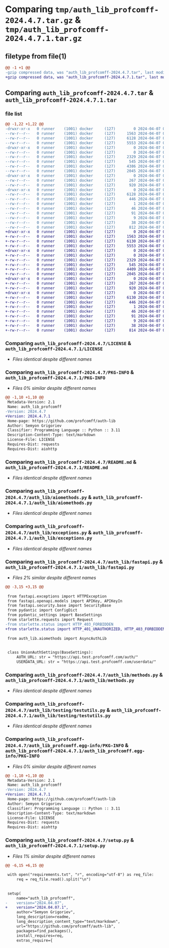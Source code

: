 # Comparing `tmp/auth_lib_profcomff-2024.4.7.tar.gz` & `tmp/auth_lib_profcomff-2024.4.7.1.tar.gz`

## filetype from file(1)

```diff
@@ -1 +1 @@
-gzip compressed data, was "auth_lib_profcomff-2024.4.7.tar", last modified: Sun Apr  7 00:09:36 2024, max compression
+gzip compressed data, was "auth_lib_profcomff-2024.4.7.1.tar", last modified: Sun Apr  7 00:36:11 2024, max compression
```

## Comparing `auth_lib_profcomff-2024.4.7.tar` & `auth_lib_profcomff-2024.4.7.1.tar`

### file list

```diff
@@ -1,22 +1,22 @@
-drwxr-xr-x   0 runner    (1001) docker     (127)        0 2024-04-07 00:09:36.044084 auth_lib_profcomff-2024.4.7/
--rw-r--r--   0 runner    (1001) docker     (127)     1563 2024-04-07 00:09:28.000000 auth_lib_profcomff-2024.4.7/LICENSE
--rw-r--r--   0 runner    (1001) docker     (127)     6128 2024-04-07 00:09:36.044084 auth_lib_profcomff-2024.4.7/PKG-INFO
--rw-r--r--   0 runner    (1001) docker     (127)     5553 2024-04-07 00:09:28.000000 auth_lib_profcomff-2024.4.7/README.md
-drwxr-xr-x   0 runner    (1001) docker     (127)        0 2024-04-07 00:09:36.040084 auth_lib_profcomff-2024.4.7/auth_lib/
--rw-r--r--   0 runner    (1001) docker     (127)        0 2024-04-07 00:09:28.000000 auth_lib_profcomff-2024.4.7/auth_lib/__init__.py
--rw-r--r--   0 runner    (1001) docker     (127)     2329 2024-04-07 00:09:28.000000 auth_lib_profcomff-2024.4.7/auth_lib/aiomethods.py
--rw-r--r--   0 runner    (1001) docker     (127)      545 2024-04-07 00:09:28.000000 auth_lib_profcomff-2024.4.7/auth_lib/exceptions.py
--rw-r--r--   0 runner    (1001) docker     (127)     4386 2024-04-07 00:09:28.000000 auth_lib_profcomff-2024.4.7/auth_lib/fastapi.py
--rw-r--r--   0 runner    (1001) docker     (127)     2045 2024-04-07 00:09:28.000000 auth_lib_profcomff-2024.4.7/auth_lib/methods.py
-drwxr-xr-x   0 runner    (1001) docker     (127)        0 2024-04-07 00:09:36.044084 auth_lib_profcomff-2024.4.7/auth_lib/testing/
--rw-r--r--   0 runner    (1001) docker     (127)      267 2024-04-07 00:09:28.000000 auth_lib_profcomff-2024.4.7/auth_lib/testing/__init__.py
--rw-r--r--   0 runner    (1001) docker     (127)      920 2024-04-07 00:09:28.000000 auth_lib_profcomff-2024.4.7/auth_lib/testing/testutils.py
-drwxr-xr-x   0 runner    (1001) docker     (127)        0 2024-04-07 00:09:36.044084 auth_lib_profcomff-2024.4.7/auth_lib_profcomff.egg-info/
--rw-r--r--   0 runner    (1001) docker     (127)     6128 2024-04-07 00:09:36.000000 auth_lib_profcomff-2024.4.7/auth_lib_profcomff.egg-info/PKG-INFO
--rw-r--r--   0 runner    (1001) docker     (127)      446 2024-04-07 00:09:36.000000 auth_lib_profcomff-2024.4.7/auth_lib_profcomff.egg-info/SOURCES.txt
--rw-r--r--   0 runner    (1001) docker     (127)        1 2024-04-07 00:09:36.000000 auth_lib_profcomff-2024.4.7/auth_lib_profcomff.egg-info/dependency_links.txt
--rw-r--r--   0 runner    (1001) docker     (127)       46 2024-04-07 00:09:36.000000 auth_lib_profcomff-2024.4.7/auth_lib_profcomff.egg-info/entry_points.txt
--rw-r--r--   0 runner    (1001) docker     (127)       91 2024-04-07 00:09:36.000000 auth_lib_profcomff-2024.4.7/auth_lib_profcomff.egg-info/requires.txt
--rw-r--r--   0 runner    (1001) docker     (127)        9 2024-04-07 00:09:36.000000 auth_lib_profcomff-2024.4.7/auth_lib_profcomff.egg-info/top_level.txt
--rw-r--r--   0 runner    (1001) docker     (127)       38 2024-04-07 00:09:36.044084 auth_lib_profcomff-2024.4.7/setup.cfg
--rw-r--r--   0 runner    (1001) docker     (127)      812 2024-04-07 00:09:28.000000 auth_lib_profcomff-2024.4.7/setup.py
+drwxr-xr-x   0 runner    (1001) docker     (127)        0 2024-04-07 00:36:11.857489 auth_lib_profcomff-2024.4.7.1/
+-rw-r--r--   0 runner    (1001) docker     (127)     1563 2024-04-07 00:36:04.000000 auth_lib_profcomff-2024.4.7.1/LICENSE
+-rw-r--r--   0 runner    (1001) docker     (127)     6130 2024-04-07 00:36:11.857489 auth_lib_profcomff-2024.4.7.1/PKG-INFO
+-rw-r--r--   0 runner    (1001) docker     (127)     5553 2024-04-07 00:36:04.000000 auth_lib_profcomff-2024.4.7.1/README.md
+drwxr-xr-x   0 runner    (1001) docker     (127)        0 2024-04-07 00:36:11.857489 auth_lib_profcomff-2024.4.7.1/auth_lib/
+-rw-r--r--   0 runner    (1001) docker     (127)        0 2024-04-07 00:36:04.000000 auth_lib_profcomff-2024.4.7.1/auth_lib/__init__.py
+-rw-r--r--   0 runner    (1001) docker     (127)     2329 2024-04-07 00:36:04.000000 auth_lib_profcomff-2024.4.7.1/auth_lib/aiomethods.py
+-rw-r--r--   0 runner    (1001) docker     (127)      545 2024-04-07 00:36:04.000000 auth_lib_profcomff-2024.4.7.1/auth_lib/exceptions.py
+-rw-r--r--   0 runner    (1001) docker     (127)     4409 2024-04-07 00:36:04.000000 auth_lib_profcomff-2024.4.7.1/auth_lib/fastapi.py
+-rw-r--r--   0 runner    (1001) docker     (127)     2045 2024-04-07 00:36:04.000000 auth_lib_profcomff-2024.4.7.1/auth_lib/methods.py
+drwxr-xr-x   0 runner    (1001) docker     (127)        0 2024-04-07 00:36:11.857489 auth_lib_profcomff-2024.4.7.1/auth_lib/testing/
+-rw-r--r--   0 runner    (1001) docker     (127)      267 2024-04-07 00:36:04.000000 auth_lib_profcomff-2024.4.7.1/auth_lib/testing/__init__.py
+-rw-r--r--   0 runner    (1001) docker     (127)      920 2024-04-07 00:36:04.000000 auth_lib_profcomff-2024.4.7.1/auth_lib/testing/testutils.py
+drwxr-xr-x   0 runner    (1001) docker     (127)        0 2024-04-07 00:36:11.857489 auth_lib_profcomff-2024.4.7.1/auth_lib_profcomff.egg-info/
+-rw-r--r--   0 runner    (1001) docker     (127)     6130 2024-04-07 00:36:11.000000 auth_lib_profcomff-2024.4.7.1/auth_lib_profcomff.egg-info/PKG-INFO
+-rw-r--r--   0 runner    (1001) docker     (127)      446 2024-04-07 00:36:11.000000 auth_lib_profcomff-2024.4.7.1/auth_lib_profcomff.egg-info/SOURCES.txt
+-rw-r--r--   0 runner    (1001) docker     (127)        1 2024-04-07 00:36:11.000000 auth_lib_profcomff-2024.4.7.1/auth_lib_profcomff.egg-info/dependency_links.txt
+-rw-r--r--   0 runner    (1001) docker     (127)       46 2024-04-07 00:36:11.000000 auth_lib_profcomff-2024.4.7.1/auth_lib_profcomff.egg-info/entry_points.txt
+-rw-r--r--   0 runner    (1001) docker     (127)       91 2024-04-07 00:36:11.000000 auth_lib_profcomff-2024.4.7.1/auth_lib_profcomff.egg-info/requires.txt
+-rw-r--r--   0 runner    (1001) docker     (127)        9 2024-04-07 00:36:11.000000 auth_lib_profcomff-2024.4.7.1/auth_lib_profcomff.egg-info/top_level.txt
+-rw-r--r--   0 runner    (1001) docker     (127)       38 2024-04-07 00:36:11.857489 auth_lib_profcomff-2024.4.7.1/setup.cfg
+-rw-r--r--   0 runner    (1001) docker     (127)      814 2024-04-07 00:36:04.000000 auth_lib_profcomff-2024.4.7.1/setup.py
```

### Comparing `auth_lib_profcomff-2024.4.7/LICENSE` & `auth_lib_profcomff-2024.4.7.1/LICENSE`

 * *Files identical despite different names*

### Comparing `auth_lib_profcomff-2024.4.7/PKG-INFO` & `auth_lib_profcomff-2024.4.7.1/PKG-INFO`

 * *Files 0% similar despite different names*

```diff
@@ -1,10 +1,10 @@
 Metadata-Version: 2.1
 Name: auth_lib_profcomff
-Version: 2024.4.7
+Version: 2024.4.7.1
 Home-page: https://github.com/profcomff/auth-lib
 Author: Semyon Grigoriev
 Classifier: Programming Language :: Python :: 3.11
 Description-Content-Type: text/markdown
 License-File: LICENSE
 Requires-Dist: requests
 Requires-Dist: aiohttp
```

### Comparing `auth_lib_profcomff-2024.4.7/README.md` & `auth_lib_profcomff-2024.4.7.1/README.md`

 * *Files identical despite different names*

### Comparing `auth_lib_profcomff-2024.4.7/auth_lib/aiomethods.py` & `auth_lib_profcomff-2024.4.7.1/auth_lib/aiomethods.py`

 * *Files identical despite different names*

### Comparing `auth_lib_profcomff-2024.4.7/auth_lib/exceptions.py` & `auth_lib_profcomff-2024.4.7.1/auth_lib/exceptions.py`

 * *Files identical despite different names*

### Comparing `auth_lib_profcomff-2024.4.7/auth_lib/fastapi.py` & `auth_lib_profcomff-2024.4.7.1/auth_lib/fastapi.py`

 * *Files 2% similar despite different names*

```diff
@@ -3,15 +3,15 @@
 
 from fastapi.exceptions import HTTPException
 from fastapi.openapi.models import APIKey, APIKeyIn
 from fastapi.security.base import SecurityBase
 from pydantic import ConfigDict
 from pydantic_settings import BaseSettings
 from starlette.requests import Request
-from starlette.status import HTTP_403_FORBIDDEN
+from starlette.status import HTTP_401_UNAUTHORIZED, HTTP_403_FORBIDDEN
 
 from auth_lib.aiomethods import AsyncAuthLib
 
 
 class UnionAuthSettings(BaseSettings):
     AUTH_URL: str = "https://api.test.profcomff.com/auth/"
     USERDATA_URL: str = "https://api.test.profcomff.com/userdata/"
```

### Comparing `auth_lib_profcomff-2024.4.7/auth_lib/methods.py` & `auth_lib_profcomff-2024.4.7.1/auth_lib/methods.py`

 * *Files identical despite different names*

### Comparing `auth_lib_profcomff-2024.4.7/auth_lib/testing/testutils.py` & `auth_lib_profcomff-2024.4.7.1/auth_lib/testing/testutils.py`

 * *Files identical despite different names*

### Comparing `auth_lib_profcomff-2024.4.7/auth_lib_profcomff.egg-info/PKG-INFO` & `auth_lib_profcomff-2024.4.7.1/auth_lib_profcomff.egg-info/PKG-INFO`

 * *Files 0% similar despite different names*

```diff
@@ -1,10 +1,10 @@
 Metadata-Version: 2.1
 Name: auth_lib_profcomff
-Version: 2024.4.7
+Version: 2024.4.7.1
 Home-page: https://github.com/profcomff/auth-lib
 Author: Semyon Grigoriev
 Classifier: Programming Language :: Python :: 3.11
 Description-Content-Type: text/markdown
 License-File: LICENSE
 Requires-Dist: requests
 Requires-Dist: aiohttp
```

### Comparing `auth_lib_profcomff-2024.4.7/setup.py` & `auth_lib_profcomff-2024.4.7.1/setup.py`

 * *Files 1% similar despite different names*

```diff
@@ -6,15 +6,15 @@
 
 with open("requirements.txt", "r", encoding="utf-8") as req_file:
     req = req_file.read().split("\n")
 
 
 setup(
     name="auth_lib_profcomff",
-    version="2024.04.07",
+    version="2024.04.07.1",
     author="Semyon Grigoriev",
     long_description=readme,
     long_description_content_type="text/markdown",
     url="https://github.com/profcomff/auth-lib",
     packages=find_packages(),
     install_requires=req,
     extras_require={
```

